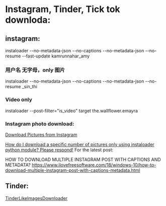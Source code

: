 # Instagram, Tinder, Tick tok downloda:  

## instagram: 

instaloader --no-metadata-json --no-captions --no-metadata-json --no-resume --fast-update kamrunnahar_amy


### 用户名 无字母，only 图片
instaloader --no-metadata-json --no-captions --no-metadata-json --no-resume _sin_thi 

### Video only

instaloader --post-filter="is_video" target the.wallflower.emayra 

### Instagram photo download:
[Download Pictures from Instagram](https://instaloader.github.io/basic-usage.html)   

[How do I download a specific number of pictures only using instaloader python module? Please respond!](https://github.com/instaloader/instaloader/issues/405)
For the latest post:

HOW TO DOWNLOAD MULTIPLE INSTAGRAM POST WITH CAPTIONS AND METADATA?
https://www.ilovefreesoftware.com/18/windows-10/how-to-download-multiple-instagram-post-with-captions-metadata.html


## Tinder:
[TinderLikeImagesDownloader](https://github.com/mikorys/TinderLikeImagesDownloader)

